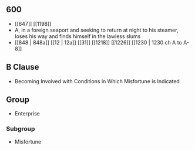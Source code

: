 ## 600
- [[647]] [[1198]] 
- A, in a foreign seaport and seeking to return at night to his steamer, loses his way and finds himself in the lawless slums
- [[848 | 848a]] [[12 | 12a]] [[31]] [[1218]] [[1226]] [[1230 | 1230 ch A to A-8]] 

## B Clause
- Becoming Invoived with Conditions in Which Misfortune is Indicated

## Group
- Enterprise

### Subgroup
- Misfortune

